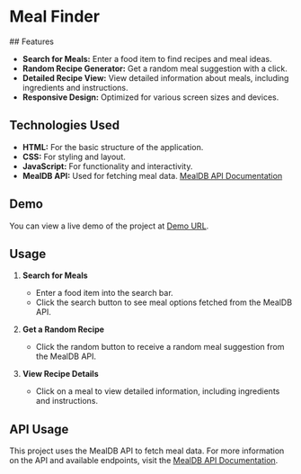 <h1>Meal Finder</h1>
## Features

- **Search for Meals:** Enter a food item to find recipes and meal ideas.
- **Random Recipe Generator:** Get a random meal suggestion with a click.
- **Detailed Recipe View:** View detailed information about meals, including ingredients and instructions.
- **Responsive Design:** Optimized for various screen sizes and devices.

## Technologies Used

- **HTML:** For the basic structure of the application.
- **CSS:** For styling and layout.
- **JavaScript:** For functionality and interactivity.
- **MealDB API:** Used for fetching meal data. [MealDB API Documentation](https://www.themealdb.com/api.php)

## Demo

You can view a live demo of the project at [Demo URL](https://manaspokhriyal.github.io/Meal-Finder/).


## Usage

1. **Search for Meals**
    - Enter a food item into the search bar.
    - Click the search button to see meal options fetched from the MealDB API.

2. **Get a Random Recipe**
    - Click the random button to receive a random meal suggestion from the MealDB API.

3. **View Recipe Details**
    - Click on a meal to view detailed information, including ingredients and instructions.

## API Usage

This project uses the MealDB API to fetch meal data. For more information on the API and available endpoints, visit the [MealDB API Documentation](https://www.themealdb.com/api.php).


